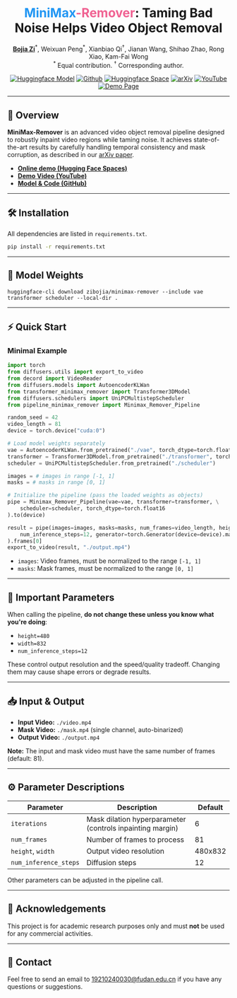 <h1 align="center">
  <span style="color:#2196f3;"><b>MiniMax</b></span><span style="color:#f06292;"><b>-Remover</b></span>: Taming Bad Noise Helps Video Object Removal
</h1>

<p align="center">
  <a href="https://github.com/zibojia"><b>Bojia Zi</b></a><sup>*</sup>,
  Weixuan Peng<sup>*</sup>,
  Xianbiao Qi<sup>†</sup>,
  Jianan Wang, Shihao Zhao, Rong Xiao, Kam-Fai Wong<br>
  <sup>*</sup> Equal contribution. <sup>†</sup> Corresponding author.
</p>

<p align="center">
  <a href="https://huggingface.co/zibojia/MiniMaxRemover"><img alt="Huggingface Model" src="https://img.shields.io/badge/%F0%9F%A4%97%20Huggingface-Model-brightgreen"></a>
  <a href="https://github.com/zibojia/MiniMax-Remover"><img alt="Github" src="https://img.shields.io/badge/MiniMaxRemover-github-black"></a>
  <a href="https://huggingface.co/spaces/zibojia/MiniMaxRemover"><img alt="Huggingface Space" src="https://img.shields.io/badge/%F0%9F%A4%97%20Huggingface-Space-1e90ff"></a>
  <a href="https://arxiv.org/abs/2505.24873"><img alt="arXiv" src="https://img.shields.io/badge/MiniMaxRemover-arXiv-b31b1b"></a>
  <a href="https://www.youtube.com/watch?v=KaU5yNl6CTc"><img alt="YouTube" src="https://img.shields.io/badge/Youtube-video-ff0000"></a>
  <a href="https://minimax-remover.github.io"><img alt="Demo Page" src="https://img.shields.io/badge/Website-Demo%20Page-yellow"></a>
</p>

---

## 🚀 Overview

**MiniMax-Remover** is an advanced video object removal pipeline designed to robustly inpaint video regions while taming noise. It achieves state-of-the-art results by carefully handling temporal consistency and mask corruption, as described in our [arXiv paper](https://arxiv.org/abs/2505.24873).

- **[Online demo (Hugging Face Spaces)](https://huggingface.co/spaces/zibojia/MiniMaxRemover)**
- **[Demo Video (YouTube)](https://www.youtube.com/watch?v=KaU5yNl6CTc)**
- **[Model & Code (GitHub)](https://github.com/zibojia/minimax_remover)**

---

## 🛠️ Installation

All dependencies are listed in `requirements.txt`.

```bash
pip install -r requirements.txt
```

---

## 📂 Model Weights

```shell
huggingface-cli download zibojia/minimax-remover --include vae transformer scheduler --local-dir .
```

---

## ⚡ Quick Start

### Minimal Example

```python
import torch
from diffusers.utils import export_to_video
from decord import VideoReader
from diffusers.models import AutoencoderKLWan
from transformer_minimax_remover import Transformer3DModel
from diffusers.schedulers import UniPCMultistepScheduler
from pipeline_minimax_remover import Minimax_Remover_Pipeline

random_seed = 42
video_length = 81
device = torch.device("cuda:0")

# Load model weights separately
vae = AutoencoderKLWan.from_pretrained("./vae", torch_dtype=torch.float16)
transformer = Transformer3DModel.from_pretrained("./transformer", torch_dtype=torch.float16)
scheduler = UniPCMultistepScheduler.from_pretrained("./scheduler")

images = # images in range [-1, 1]
masks = # masks in range [0, 1]

# Initialize the pipeline (pass the loaded weights as objects)
pipe = Minimax_Remover_Pipeline(vae=vae, transformer=transformer, \
    scheduler=scheduler, torch_dtype=torch.float16
).to(device)

result = pipe(images=images, masks=masks, num_frames=video_length, height=480, width=832, \
    num_inference_steps=12, generator=torch.Generator(device=device).manual_seed(random_seed), iterations=6 \
).frames[0]
export_to_video(result, "./output.mp4")
```

- `images`: Video frames, must be normalized to the range `[-1, 1]`
- `masks`: Mask frames, must be normalized to the range `[0, 1]`

---

## 🔑 Important Parameters

When calling the pipeline, **do not change these unless you know what you're doing**:

- `height=480`
- `width=832`
- `num_inference_steps=12`

These control output resolution and the speed/quality tradeoff. Changing them may cause shape errors or degrade results.

---

## 📥 Input & Output

- **Input Video:** `./video.mp4`
- **Mask Video:** `./mask.mp4` (single channel, auto-binarized)
- **Output Video:** `./output.mp4`

**Note:** The input and mask video must have the same number of frames (default: 81).

---

## ⚙️ Parameter Descriptions

| Parameter             | Description                                                    | Default |
|-----------------------|----------------------------------------------------------------|---------|
| `iterations`          | Mask dilation hyperparameter (controls inpainting margin)      | 6       |
| `num_frames`          | Number of frames to process                                   | 81      |
| `height`, `width`     | Output video resolution                                       | 480x832 |
| `num_inference_steps` | Diffusion steps                                               | 12      |

Other parameters can be adjusted in the pipeline call.

---

## 🙏 Acknowledgements

This project is for academic research purposes only and must **not** be used for any commercial activities.

---

## 📧 Contact

Feel free to send an email to [19210240030@fudan.edu.cn](mailto:19210240030@fudan.edu.cn) if you have any questions or suggestions.
